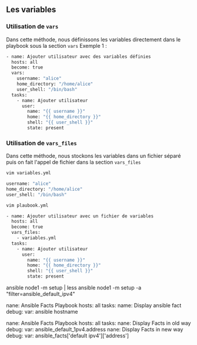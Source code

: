 ## Les variables
### Utilisation de `vars`
Dans cette méthode, nous définissons les variables directement dans le playbook sous la section `vars`
Exemple 1 :
```bash
- name: Ajouter utilisateur avec des variables définies
  hosts: all
  become: true
  vars:
    username: "alice"
    home_directory: "/home/alice"
    user_shell: "/bin/bash"
  tasks:
    - name: Ajouter utilisateur
      user:
        name: "{{ username }}"
        home: "{{ home_directory }}"
        shell: "{{ user_shell }}"
        state: present

```
### Utilisation de `vars_files`
Dans cette méthode, nous stockons les variables dans un fichier séparé puis on fait l'appel de fichier dans la section `vars_files`
```bash
vim variables.yml
```
```bash
username: "alice"
home_directory: "/home/alice"
user_shell: "/bin/bash"

```
```bash
vim plaubook.yml
```
```bash
- name: Ajouter utilisateur avec un fichier de variables
  hosts: all
  become: true
  vars_files:
    - variables.yml
  tasks:
    - name: Ajouter utilisateur
      user:
        name: "{{ username }}"
        home: "{{ home_directory }}"
        shell: "{{ user_shell }}"
        state: present
```

ansible node1 -m setup | less
ansible node1 -m setup -a "filter=ansible_default_ipv4"

nane: Ansible Facts Playbook
hosts: all
tasks:
name: Display ansible fact
debug:
var: ansible hostname



nane: Ansible Facts Playbook
hosts: all
tasks:
nane: Display Facts in old way
debug:
var:
ansible_default_1pv4.address
nane: Display Facts in new way
debug:
var: ansible_facts['default ipv4']['address']
